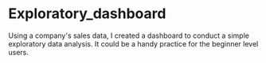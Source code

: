 # Exploratory_dashboard
Using a company's sales data, I created a dashboard to conduct a simple exploratory data analysis. It could be a handy practice for the beginner level users.

